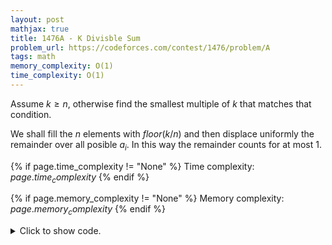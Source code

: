 ```yaml
---
layout: post
mathjax: true
title: 1476A - K Divisble Sum
problem_url: https://codeforces.com/contest/1476/problem/A
tags: math
memory_complexity: O(1)
time_complexity: O(1)
---
```



Assume $k \geq n$, otherwise find the smallest multiple of $k$ that matches
that condition.

We shall fill the $n$ elements with $floor(k / n)$ and then displace
uniformly the remainder over all posible $a_i$. In this way the remainder
counts for at most $1$.


{% if page.time_complexity != "None" %}
Time complexity: ${{ page.time_complexity }}$
{% endif %}

{% if page.memory_complexity != "None" %}
Memory complexity: ${{ page.memory_complexity }}$
{% endif %}

<details>
<summary>
<p style="display:inline">Click to show code.</p>
</summary>
```cpp
{% raw %}
using namespace std;
using ll = long long;
using ii = pair<int, int>;
using vi = vector<int>;
int ceil(int a, int b) { return (a + b - 1) / b; }
int main(void)
{
    ios::sync_with_stdio(false), cin.tie(NULL);
    int t;
    cin >> t;
    while (t--)
    {
        int n, k;
        cin >> n >> k;
        k *= ceil(n, k);
        cout << k / n + ((k % n) != 0) << endl;
    }
    return 0;
}

{% endraw %}
```
</details>

